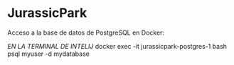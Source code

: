 # JurassicPark

 Acceso a la base de datos de PostgreSQL en Docker:

 *EN LA TERMINAL DE INTELIJ*
 docker exec -it jurassicpark-postgres-1 bash
 psql myuser -d mydatabase
